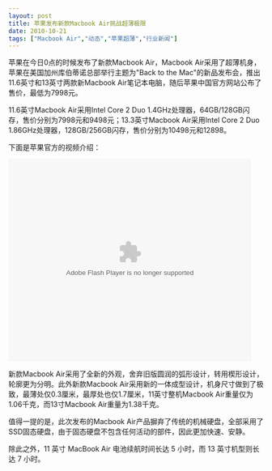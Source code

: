```yaml
---
layout: post
title: 苹果发布新款Macbook Air挑战超薄极限		
date: 2010-10-21
tags: ["Macbook Air","动态","苹果超薄","行业新闻"]
---
```


苹果在今日0点的时候发布了新款Macbook Air，Macbook Air采用了超薄机身，苹果在美国加州库伯蒂诺总部举行主题为"Back to the Mac"的新品发布会，推出11.6英寸和13英寸两款新Macbook Air笔记本电脑，随后苹果中国官方网站公布了售价，最低为7998元。

11.6英寸Macbook Air采用Intel Core 2 Duo 1.4GHz处理器，64GB/128GB闪存，售价分别为7998元和9498元；13.3英寸Macbook Air采用Intel Core 2 Duo 1.86GHz处理器，128GB/256GB闪存，售价分别为10498元和12898。

下面是苹果官方的视频介绍：

<object classid="clsid:d27cdb6e-ae6d-11cf-96b8-444553540000" width="480" height="400" codebase="http://download.macromedia.com/pub/shockwave/cabs/flash/swflash.cab#version=6,0,40,0"><param name="align" value="middle" /><param name="src" value="v.swf" /><param name="quality" value="high" /><embed type="application/x-shockwave-flash" width="480" height="400" src="http://player.youku.com/player.php/sid/XMjE2MzIyNjg0/v.swf" quality="high" align="middle"></embed></object>

新款Macbook Air采用了全新的外观，舍弃旧版圆润的弧形设计，转用楔形设计，轮廓更为分明。此外新款Macbook Air采用新的一体成型设计，机身尺寸做到了极致，最薄处仅0.3厘米，最厚处也仅1.7厘米，11英寸整机Macbook Air重量仅为1.06千克，而13寸Macbook Air重量为1.38千克。

值得一提的是，此次发布的Macbook Air产品摒弃了传统的机械硬盘，全部采用了SSD固态硬盘，由于固态硬盘不包含任何活动的部件，因此更加快速、安静。

除此之外，11 英寸 MacBook Air 电池续航时间长达 5 小时，而 13 英寸机型则长达 7 小时。		